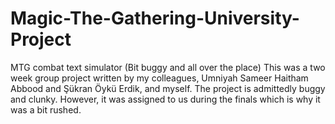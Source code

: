 # Magic-The-Gathering-University-Project
MTG combat text simulator (Bit buggy and all over the place)
This was a two week group project written by my colleagues, Umniyah Sameer Haitham Abbood and Şükran Öykü Erdik, and myself.
The project is admittedly buggy and clunky. However, it was assigned to us during the finals which is why it was a bit rushed. 
